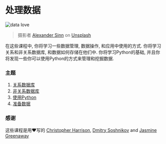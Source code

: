 # 处理数据

![data love](images/data-love.jpg)
> 摄影者 <a href="https://unsplash.com/@swimstaralex?utm_source=unsplash&utm_medium=referral&utm_content=creditCopyText">Alexander Sinn</a> on <a href="https://unsplash.com/s/photos/data?utm_source=unsplash&utm_medium=referral&utm_content=creditCopyText">Unsplash</a>
  
在这些课程中, 你将学习一些数据管理, 数据操作, 和应用中使用的方式. 你将学习关系和非关系数据库, 和数据如何存储在他们中. 你将学习Python的基础, 并且你将发现一些你可以使用Python的方式来管理和挖掘数据.
 
### 主题

1. [关系数据库](05-relational-databases/README.md)
2. [非关系数据库](06-non-relational/README.md)
3. [使用Python](07-python/README.md)
4. [准备数据](08-data-preparation/README.md)

### 感谢

这些课程是用❤️写的 [Christopher Harrison](https://twitter.com/geektrainer), [Dmitry Soshnikov](https://twitter.com/shwars) and [Jasmine Greenaway](https://twitter.com/paladique)